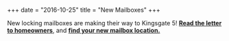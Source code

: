 +++
date = "2016-10-25"
title = "New Mailboxes"
+++ 

New locking mailboxes are making their way to Kingsgate 5! <strong><a href="pdf/KG5MailboxLetter.pdf">Read the letter to homeowners</a></strong>, and <strong><a href="mailbox-finder/">find your new mailbox location.</a></strong>


